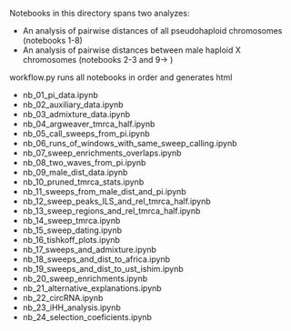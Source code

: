 
Notebooks in this directory spans two analyzes:
 - An analysis of pairwise distances of all pseudohaploid chromosomes (notebooks 1-8)
 - An analysis of pairwise distances between male haploid X chromosomes (notebooks 2-3 and 9-> )
 
workflow.py runs all notebooks in order and generates html

- nb_01_pi_data.ipynb
- nb_02_auxiliary_data.ipynb
- nb_03_admixture_data.ipynb
- nb_04_argweaver_tmrca_half.ipynb
- nb_05_call_sweeps_from_pi.ipynb
- nb_06_runs_of_windows_with_same_sweep_calling.ipynb
- nb_07_sweep_enrichments_overlaps.ipynb
- nb_08_two_waves_from_pi.ipynb
- nb_09_male_dist_data.ipynb
- nb_10_pruned_tmrca_stats.ipynb
- nb_11_sweeps_from_male_dist_and_pi.ipynb
- nb_12_sweep_peaks_ILS_and_rel_tmrca_half.ipynb
- nb_13_sweep_regions_and_rel_tmrca_half.ipynb
- nb_14_sweep_tmrca.ipynb
- nb_15_sweep_dating.ipynb
- nb_16_tishkoff_plots.ipynb
- nb_17_sweeps_and_admixture.ipynb
- nb_18_sweeps_and_dist_to_africa.ipynb
- nb_19_sweeps_and_dist_to_ust_ishim.ipynb
- nb_20_sweep_enrichments.ipynb
- nb_21_alternative_explanations.ipynb
- nb_22_circRNA.ipynb
- nb_23_iHH_analysis.ipynb
- nb_24_selection_coeficients.ipynb


